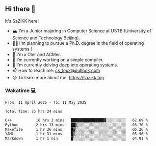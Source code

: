 ## Hi there 👋

It's SaZiKK here!

- 🏔️ I'm a Junior majoring in Computer Science  at USTB (University of Science and Technology Beijing).
- 🧑‍🎓 I'm planning to pursue a Ph.D. degree in the field of operating systems！
- 🚀 I'm a OIer and ACMer.
- 🔭 I’m currently working on a simple compiler.
- 🌱 I'm currently delving deep into operating systems.
- 📫 How to reach me: ck_look@outlook.com
- 😄 To learn more about me: https://sazikk.top

  
<!--
**SaZiKK/SaZiKK** is a ✨ _special_ ✨ repository because its `README.md` (this file) appears on your GitHub profile.

Here are some ideas to get you started:

- 🔭 I’m currently working on ...
- 🌱 I’m currently learning ...
- 👯 I’m looking to collaborate on ...
- 🤔 I’m looking for help with ...
- 💬 Ask me about ...
- 📫 How to reach me: ...
- 😄 Pronouns: ...
- ⚡ Fun fact: ...
-->

### Wakatime 💻

<!--START_SECTION:waka-->

```txt
From: 11 April 2025 - To: 11 May 2025

Total Time: 25 hrs 24 mins

C++           16 hrs 2 mins   ███████████████▓░░░░░░░░░   62.69 %
Python        2 hrs 13 mins   ██▒░░░░░░░░░░░░░░░░░░░░░░   08.70 %
Makefile      1 hr 36 mins    █▓░░░░░░░░░░░░░░░░░░░░░░░   06.26 %
YAML          1 hr 31 mins    █▒░░░░░░░░░░░░░░░░░░░░░░░   05.96 %
Markdown      1 hr 1 min      █░░░░░░░░░░░░░░░░░░░░░░░░   04.01 %
```

<!--END_SECTION:waka-->
